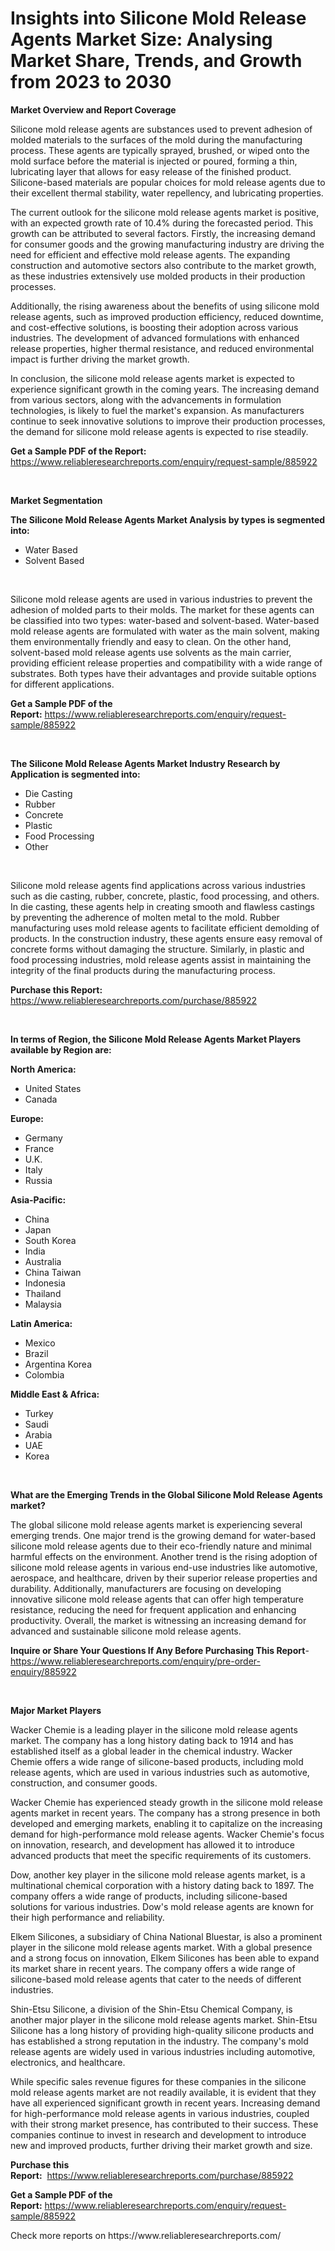 <p><h1>Insights into Silicone Mold Release Agents Market Size: Analysing Market Share, Trends, and Growth from 2023 to 2030</h1></p><p><strong>Market Overview and Report Coverage</strong></p>
<p><p>Silicone mold release agents are substances used to prevent adhesion of molded materials to the surfaces of the mold during the manufacturing process. These agents are typically sprayed, brushed, or wiped onto the mold surface before the material is injected or poured, forming a thin, lubricating layer that allows for easy release of the finished product. Silicone-based materials are popular choices for mold release agents due to their excellent thermal stability, water repellency, and lubricating properties.</p><p>The current outlook for the silicone mold release agents market is positive, with an expected growth rate of 10.4% during the forecasted period. This growth can be attributed to several factors. Firstly, the increasing demand for consumer goods and the growing manufacturing industry are driving the need for efficient and effective mold release agents. The expanding construction and automotive sectors also contribute to the market growth, as these industries extensively use molded products in their production processes.</p><p>Additionally, the rising awareness about the benefits of using silicone mold release agents, such as improved production efficiency, reduced downtime, and cost-effective solutions, is boosting their adoption across various industries. The development of advanced formulations with enhanced release properties, higher thermal resistance, and reduced environmental impact is further driving the market growth.</p><p>In conclusion, the silicone mold release agents market is expected to experience significant growth in the coming years. The increasing demand from various sectors, along with the advancements in formulation technologies, is likely to fuel the market's expansion. As manufacturers continue to seek innovative solutions to improve their production processes, the demand for silicone mold release agents is expected to rise steadily.</p></p>
<p><strong>Get a Sample PDF of the Report:</strong> <a href="https://www.reliableresearchreports.com/enquiry/request-sample/885922">https://www.reliableresearchreports.com/enquiry/request-sample/885922</a></p>
<p>&nbsp;</p>
<p><strong>Market Segmentation</strong></p>
<p><strong>The Silicone Mold Release Agents Market Analysis by types is segmented into:</strong></p>
<p><ul><li>Water Based</li><li>Solvent Based</li></ul></p>
<p>&nbsp;</p>
<p><p>Silicone mold release agents are used in various industries to prevent the adhesion of molded parts to their molds. The market for these agents can be classified into two types: water-based and solvent-based. Water-based mold release agents are formulated with water as the main solvent, making them environmentally friendly and easy to clean. On the other hand, solvent-based mold release agents use solvents as the main carrier, providing efficient release properties and compatibility with a wide range of substrates. Both types have their advantages and provide suitable options for different applications.</p></p>
<p><strong>Get a Sample PDF of the Report:</strong>&nbsp;<a href="https://www.reliableresearchreports.com/enquiry/request-sample/885922">https://www.reliableresearchreports.com/enquiry/request-sample/885922</a></p>
<p>&nbsp;</p>
<p><strong>The Silicone Mold Release Agents Market Industry Research by Application is segmented into:</strong></p>
<p><ul><li>Die Casting</li><li>Rubber</li><li>Concrete</li><li>Plastic</li><li>Food Processing</li><li>Other</li></ul></p>
<p>&nbsp;</p>
<p><p>Silicone mold release agents find applications across various industries such as die casting, rubber, concrete, plastic, food processing, and others. In die casting, these agents help in creating smooth and flawless castings by preventing the adherence of molten metal to the mold. Rubber manufacturing uses mold release agents to facilitate efficient demolding of products. In the construction industry, these agents ensure easy removal of concrete forms without damaging the structure. Similarly, in plastic and food processing industries, mold release agents assist in maintaining the integrity of the final products during the manufacturing process.</p></p>
<p><strong>Purchase this Report:</strong>&nbsp; <a href="https://www.reliableresearchreports.com/purchase/885922">https://www.reliableresearchreports.com/purchase/885922</a></p>
<p>&nbsp;</p>
<p><strong>In terms of Region, the Silicone Mold Release Agents Market Players available by Region are:</strong></p>
<p>
    <p> <strong> North America: </strong>
        <ul>
            <li>United States</li>
            <li>Canada</li>
        </ul>
        </p> 
    <p> <strong> Europe: </strong>
        <ul>
            <li>Germany</li>
            <li>France</li>
            <li>U.K.</li>
            <li>Italy</li>
            <li>Russia</li>
        </ul>
        </p> 
    <p> <strong> Asia-Pacific: </strong>
        <ul>
            <li>China</li>
            <li>Japan</li>
            <li>South Korea</li>
            <li>India</li>
            <li>Australia</li>
            <li>China Taiwan</li>
            <li>Indonesia</li>
            <li>Thailand</li>
            <li>Malaysia</li>
        </ul>
        </p> 
    <p> <strong> Latin America: </strong>
        <ul>
            <li>Mexico</li>
            <li>Brazil</li>
            <li>Argentina Korea</li>
            <li>Colombia</li>
        </ul>
        </p> 
    <p> <strong> Middle East & Africa: </strong>
        <ul>
            <li>Turkey</li>
            <li>Saudi</li>
            <li>Arabia</li>
            <li>UAE</li>
            <li>Korea</li>
        </ul>
    </p>
    </p>
<p>&nbsp;</p>
<p><strong>What are the Emerging Trends in the Global Silicone Mold Release Agents market?</strong></p>
<p><p>The global silicone mold release agents market is experiencing several emerging trends. One major trend is the growing demand for water-based silicone mold release agents due to their eco-friendly nature and minimal harmful effects on the environment. Another trend is the rising adoption of silicone mold release agents in various end-use industries like automotive, aerospace, and healthcare, driven by their superior release properties and durability. Additionally, manufacturers are focusing on developing innovative silicone mold release agents that can offer high temperature resistance, reducing the need for frequent application and enhancing productivity. Overall, the market is witnessing an increasing demand for advanced and sustainable silicone mold release agents.</p></p>
<p><strong>Inquire or Share Your Questions If Any Before Purchasing This Report</strong>- <a href="https://www.reliableresearchreports.com/enquiry/pre-order-enquiry/885922">https://www.reliableresearchreports.com/enquiry/pre-order-enquiry/885922</a></p>
<p>&nbsp;</p>
<p><strong>Major Market Players</strong></p>
<p><p>Wacker Chemie is a leading player in the silicone mold release agents market. The company has a long history dating back to 1914 and has established itself as a global leader in the chemical industry. Wacker Chemie offers a wide range of silicone-based products, including mold release agents, which are used in various industries such as automotive, construction, and consumer goods.</p><p>Wacker Chemie has experienced steady growth in the silicone mold release agents market in recent years. The company has a strong presence in both developed and emerging markets, enabling it to capitalize on the increasing demand for high-performance mold release agents. Wacker Chemie's focus on innovation, research, and development has allowed it to introduce advanced products that meet the specific requirements of its customers.</p><p>Dow, another key player in the silicone mold release agents market, is a multinational chemical corporation with a history dating back to 1897. The company offers a wide range of products, including silicone-based solutions for various industries. Dow's mold release agents are known for their high performance and reliability.</p><p>Elkem Silicones, a subsidiary of China National Bluestar, is also a prominent player in the silicone mold release agents market. With a global presence and a strong focus on innovation, Elkem Silicones has been able to expand its market share in recent years. The company offers a wide range of silicone-based mold release agents that cater to the needs of different industries.</p><p>Shin-Etsu Silicone, a division of the Shin-Etsu Chemical Company, is another major player in the silicone mold release agents market. Shin-Etsu Silicone has a long history of providing high-quality silicone products and has established a strong reputation in the industry. The company's mold release agents are widely used in various industries including automotive, electronics, and healthcare.</p><p>While specific sales revenue figures for these companies in the silicone mold release agents market are not readily available, it is evident that they have all experienced significant growth in recent years. Increasing demand for high-performance mold release agents in various industries, coupled with their strong market presence, has contributed to their success. These companies continue to invest in research and development to introduce new and improved products, further driving their market growth and size.</p></p>
<p><strong>Purchase this Report:</strong>&nbsp;&nbsp;<a href="https://www.reliableresearchreports.com/purchase/885922">https://www.reliableresearchreports.com/purchase/885922</a></p>
<p></p>
<p><strong>Get a Sample PDF of the Report:</strong>&nbsp;<a href="https://www.reliableresearchreports.com/enquiry/request-sample/885922">https://www.reliableresearchreports.com/enquiry/request-sample/885922</a></p>
<p>Check more reports on https://www.reliableresearchreports.com/</p>